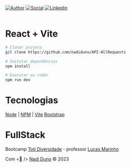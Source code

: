 [![Author](https://img.shields.io/badge/Dev-Nadi%20Duno-blueviolet%20)](https://portfolio-nadi.vercel.app/)
[![Social](https://img.shields.io/twitter/follow/nadiduno?label=%40nadiduno&style=social)](https://twitter.com/nadiduno)
[![Linkedin](https://img.shields.io/badge/in-Nadi%20Duno-blue)](https://www.linkedin.com/in/nadiduno/)
<br />
<br />

# React + Vite

```Bash
# Clonar projeto
git clone https://github.com/nadiduno/API-AllRequests

# Instalar dependências
npm install

# Executar ou rodar
npm run dev
```

# Tecnologias 

[Node](https://nodejs.org/) | [NPM](https://www.npmjs.com/) | [Vite](https://vitejs.dev/) [Bootstrap](https://react-bootstrap.netlify.app/)

# FullStack

Bootcamp [Toti Diversidade](https://totidiversidade.com.br/) - professor [Lucas Marinho](https://github.com/lucastoti)


Com <💜 /> [Nadi Duno](https://www.linkedin.com/in/nadiduno/) © 2023
